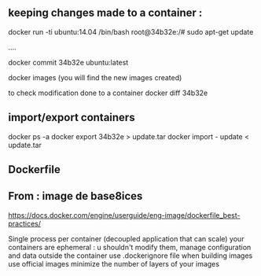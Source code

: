 keeping changes made to a container :
-------------------------------------

docker run -ti ubuntu:14.04 /bin/bash
root@34b32e:/# sudo apt-get update

....

docker commit 34b32e ubuntu:latest

docker images (you will find the new images created)

to check modification done to a container
docker diff 34b32e

import/export containers
-------------------------

docker ps -a
docker export 34b32e > update.tar
docker import - update < update.tar

Dockerfile
-----------

From : image de base8ices
---------------
https://docs.docker.com/engine/userguide/eng-image/dockerfile_best-practices/

Single process per container (decoupled application that can scale)
your containers are ephemeral : u shouldn't modify them, manage configuration and data outside the container
use .dockerignore file when building images
use official images
minimize the number of layers of your images


